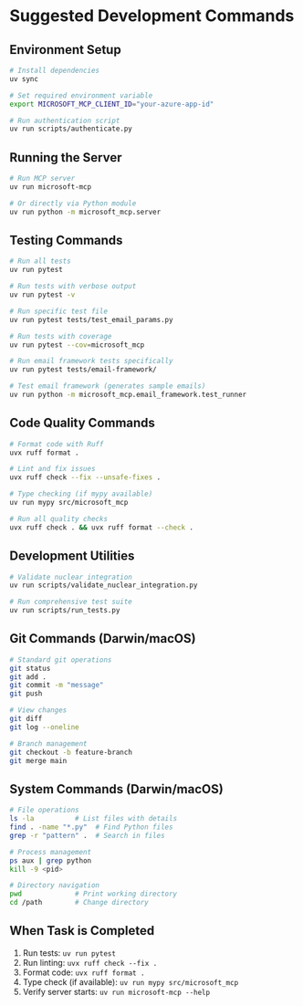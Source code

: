 # Suggested Development Commands

## Environment Setup
```bash
# Install dependencies
uv sync

# Set required environment variable
export MICROSOFT_MCP_CLIENT_ID="your-azure-app-id"

# Run authentication script
uv run scripts/authenticate.py
```

## Running the Server
```bash
# Run MCP server
uv run microsoft-mcp

# Or directly via Python module
uv run python -m microsoft_mcp.server
```

## Testing Commands
```bash
# Run all tests
uv run pytest

# Run tests with verbose output
uv run pytest -v

# Run specific test file
uv run pytest tests/test_email_params.py

# Run tests with coverage
uv run pytest --cov=microsoft_mcp

# Run email framework tests specifically
uv run pytest tests/email-framework/

# Test email framework (generates sample emails)
uv run python -m microsoft_mcp.email_framework.test_runner
```

## Code Quality Commands
```bash
# Format code with Ruff
uvx ruff format .

# Lint and fix issues
uvx ruff check --fix --unsafe-fixes .

# Type checking (if mypy available)
uv run mypy src/microsoft_mcp

# Run all quality checks
uvx ruff check . && uvx ruff format --check .
```

## Development Utilities
```bash
# Validate nuclear integration
uv run scripts/validate_nuclear_integration.py

# Run comprehensive test suite
uv run scripts/run_tests.py
```

## Git Commands (Darwin/macOS)
```bash
# Standard git operations
git status
git add .
git commit -m "message"
git push

# View changes
git diff
git log --oneline

# Branch management
git checkout -b feature-branch
git merge main
```

## System Commands (Darwin/macOS)
```bash
# File operations
ls -la          # List files with details
find . -name "*.py"  # Find Python files
grep -r "pattern" .  # Search in files

# Process management
ps aux | grep python
kill -9 <pid>

# Directory navigation
pwd             # Print working directory
cd /path        # Change directory
```

## When Task is Completed
1. Run tests: `uv run pytest`
2. Run linting: `uvx ruff check --fix .`
3. Format code: `uvx ruff format .`
4. Type check (if available): `uv run mypy src/microsoft_mcp`
5. Verify server starts: `uv run microsoft-mcp --help`